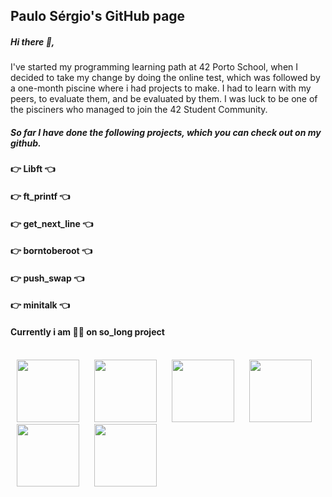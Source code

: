 ## <b>Paulo Sérgio's GitHub page</b>
##### Hi there 👋,
I've started my programming learning path at 42 Porto School, when I decided to take my change by doing the online test, which was followed by a one-month piscine where i had projects to make. I had to learn with my peers, to evaluate them, and be evaluated by them. I was luck to be one of the pisciners who managed to join the 42 Student Community.
##### So far I have done the following projects, which you can check out on my github.
#### 👉 Libft 👈
#### 👉 ft_printf 👈
#### 👉 get_next_line 👈
#### 👉 borntoberoot 👈
#### 👉 push_swap 👈
#### 👉 minitalk 👈

#### Currently i am 👷‍♂️ on so_long project
<br>
<img src="https://github.com/psergioprt/psergioprt/assets/143582790/914814d2-a87f-4532-85f6-6044e75b7263" width="100" hspace="10"/>
<img src="https://github.com/psergioprt/psergioprt/assets/143582790/ee9657d2-2a47-48e1-9e21-eacb9db40052" width="100" hspace="10"/>
<img src="https://github.com/psergioprt/psergioprt/assets/143582790/5291d9ba-ce4b-4922-a5e0-c0c9457c4f19" width="100" hspace="10"/>
<img src="https://github.com/psergioprt/psergioprt/assets/143582790/b6a61311-954a-4821-b189-03c1b552cf9a" width="100" hspace="10"/>
<img src="https://github.com/psergioprt/psergioprt/assets/143582790/73655e6a-748e-4b0b-a9e6-a92fd808e3ba" width="100" hspace="10"/>
<img src="https://github.com/psergioprt/psergioprt/assets/143582790/6fd3116e-a5da-4213-aa84-e4f0684c4cd1" width="100" hspace="10"/>

<!--
**psergioprt/psergioprt** is a ✨ _special_ ✨ repository because its `README.md` (this file) appears on your GitHub profile.

Here are some ideas to get you started:

- 🔭 I’m currently working on ...
- 🌱 I’m currently learning ...
- 👯 I’m looking to collaborate on ...
- 🤔 I’m looking for help with ...
- 💬 Ask me about ...
- 📫 How to reach me: ...
- 😄 Pronouns: ...
- ⚡ Fun fact: ...
-->

